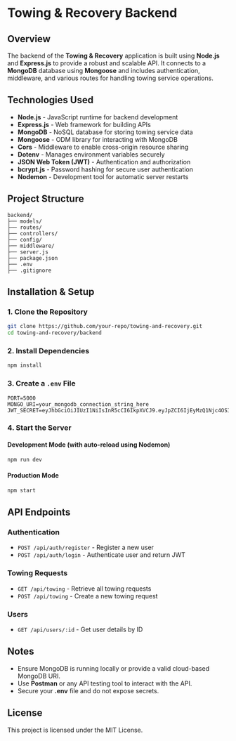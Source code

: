 # Towing & Recovery Backend

## Overview
The backend of the **Towing & Recovery** application is built using **Node.js** and **Express.js** to provide a robust and scalable API. It connects to a **MongoDB** database using **Mongoose** and includes authentication, middleware, and various routes for handling towing service operations.

## Technologies Used
- **Node.js** - JavaScript runtime for backend development
- **Express.js** - Web framework for building APIs
- **MongoDB** - NoSQL database for storing towing service data
- **Mongoose** - ODM library for interacting with MongoDB
- **Cors** - Middleware to enable cross-origin resource sharing
- **Dotenv** - Manages environment variables securely
- **JSON Web Token (JWT)** - Authentication and authorization
- **bcrypt.js** - Password hashing for secure user authentication
- **Nodemon** - Development tool for automatic server restarts

## Project Structure
```
backend/
├── models/         
├── routes/         
├── controllers/    
├── config/         
├── middleware/     
├── server.js       
├── package.json    
├── .env            
├── .gitignore      
```

## Installation & Setup
### 1. Clone the Repository
```sh
git clone https://github.com/your-repo/towing-and-recovery.git
cd towing-and-recovery/backend
```

### 2. Install Dependencies
```sh
npm install
```

### 3. Create a `.env` File
```
PORT=5000
MONGO_URI=your_mongodb_connection_string_here
JWT_SECRET=eyJhbGciOiJIUzI1NiIsInR5cCI6IkpXVCJ9.eyJpZCI6IjEyMzQ1Njc4OSIsIm5hbWUiOiJLaG9uYW5pIiwiZXhwIjo5OTk5OTk5OTk5fQ.e6pmC2d6EAxgpoYY2sgTG5Fwxnhrz3MTDHG1SZp3Ce4

```

### 4. Start the Server
#### Development Mode (with auto-reload using Nodemon)
```sh
npm run dev
```
#### Production Mode
```sh
npm start
```

## API Endpoints
### Authentication
- `POST /api/auth/register` - Register a new user
- `POST /api/auth/login` - Authenticate user and return JWT

### Towing Requests
- `GET /api/towing` - Retrieve all towing requests
- `POST /api/towing` - Create a new towing request

### Users
- `GET /api/users/:id` - Get user details by ID

## Notes
- Ensure MongoDB is running locally or provide a valid cloud-based MongoDB URI.
- Use **Postman** or any API testing tool to interact with the API.
- Secure your **.env** file and do not expose secrets.

## License
This project is licensed under the MIT License.


